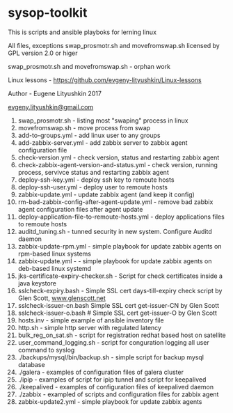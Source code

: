 # sysop-toolkit

This is scripts and ansible playboks for lerning  linux

All files, exceptions swap_prosmotr.sh  and movefromswap.sh  licensed by GPL version 2.0 or higer

swap_prosmotr.sh  and movefromswap.sh  - orphan work

Linux lessons - https://github.com/evgeny-lityushkin/Linux-lessons

Author - Eugene Lityushkin 2017

evgeny.lityushkin@gmail.com

1.  swap_prosmotr.sh - listing most "swaping" process in linux
2.  movefromswap.sh - move process from swap
3.  add-to-groups.yml - add linux user to any groups
4.  add-zabbix-server.yml - add zabbix server to zabbix agent configuration file
5.  check-version.yml - check version, status and restarting zabbix agent
6.  check-zabbix-agent-version-and-status.yml - check version, running process, servivce status and restarting zabbix agent
7.  deploy-ssh-key.yml - deploy ssh key to remoute hosts
8.  deploy-ssh-user.yml - deploy user to remoute hosts
9.  zabbix-update.yml - update zabbix agent (and keep it config)
10. rm-bad-zabbix-config-after-agent-update.yml - remove bad zabbix agent configuration files after agent update
11. deploy-application-file-to-remoute-hosts.yml - deploy applications files to remoute hosts
12. auditd_tuning.sh  - tunned security in new system. Configure Auditd daemon
13. zabbix-update-rpm.yml - simple playbook for update zabbix agents on rpm-based linux systems
14. zabbix-update.yml - - simple playbook for update zabbix agents on deb-based linux systemd
15. jks-certificate-expiry-checker.sh - Script for check certificates inside a java keystore
16. sslcheck-expiry.bash - Simple SSL cert days-till-expiry check script by Glen Scott, www.glenscott.net
17. sslcheck-issuer-cn.bash Simple SSL cert get-issuer-CN by Glen Scott
18. sslcheck-issuer-o.bash # Simple SSL cert get-issuer-O by Glen Scott
19. hosts.inv - simple example of ansible inventory file
20. http.sh - simple http server with regulated latency
21. bulk_reg_on_sat.sh - script for registration redhat based host on satellite
22. user_command_logging.sh - script for conguration logging all user command to syslog
23. ./backups/mysql/bin/backup.sh - simple script for backup mysql database
24. ./galera - examples of configuration files of galera cluster
25. ./ipip - examples of script for ipip tunnel and script for keepalived
26. ./keepalived - examples of configuration files of keepalived daemon
27. ./zabbix - exampled of scripts and configuration files for  zabbix agent
28. zabbix-update2.yml - simple playbook for update zabbix agents
